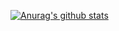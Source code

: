 [![Anurag's github stats](https://github-readme-stats.vercel.app/api?username=zewutz&count_private=true&show_icons=true&theme=light)](https://github.com/anuraghazra/github-readme-stats)
